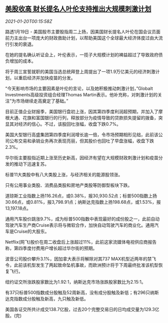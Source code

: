 <!--1611102195000-->
[美股收高 财长提名人叶伦支持推出大规模刺激计划](https://cn.reuters.com/article/usa-stocks-0119-tues-idCNKBS29P00H)
------

<div><i>2021-01-20T00:15:58Z</i></div><p>路透1月19日 - 美国股市主要股指周二上扬，因美国财长提名人叶伦在国会议员面前力主出台一项庞大的财政救助计划，以帮助美国这个全球最大经济体度过由大流行引发的衰退。</p><p>在她的提名确认听证会上，叶伦表示，一揽子大规模计划的裨益超过了导致政府债负增加的成本。</p><p>将于周三宣誓就职的美国当选总统拜登上周提出了一项1.9万亿美元的经济刺激计划，以重启经济并加快疫苗的分发。</p><p>“今天影响市场的主要因素是叶伦的言论，以及她积极推动刺激计划，”Globalt Investments高级投资组合经理Thomas Martin表示。他补充称，对刺激计划的关注”为市场继续走高奠定了基础。”</p><p>目前正值企业财报季，美国银行盘初上涨，因其第四季度利润超预期，并加入了摩根大通、花旗和富国银行的行列，释放部分为疫情导致的贷款损失提留的拨备，突显其对经济的信心。不过，该股回吐涨幅，收盘下跌0.7%。</p><p>美国大型银行高盛集团第四季度利润增长逾一倍，令市场预期相形见绌，此前该公司公布交易和承销业务再次表现亮丽，但其股价也回吐了早盘涨幅，收盘下跌2.3%。</p><p>华尔街主要股指近期上涨至历史新高，因经济有望在大规模财政刺激计划和疫苗分发的推动下迅速复苏。</p><p>标普11大类股中有八大类股上涨，与经济相关的能源股领涨。</p><p>只有公用事业类股、消费品类股和房地产类股等防御型板块下跌。</p><p>道琼斯工业指数上扬116.26点，或0.38%，报30,930.52点；标普500指数上扬30.66点，或0.81%，报3,798.91点；纳斯达克指数上扬198.68点，或1.53%，报13,197.18点。</p><p>通用汽车股价跳涨9.7%，成为标普500指数中表现最好的成份股之一，此前自动驾驶汽车生产商Cruise表示将与微软合作，加快自动驾驶汽车的商业化。通用汽车是Cruise的大股东。</p><p>Netflix(网飞)股价在周二收盘后上涨超过11%，此前这家流媒体电视供应商报告称，第四季度付费用户增长超过华尔街的预期。</p><p>波音公司股价攀升3.1%，因加拿大表示将解除对其737 MAX机型近两年的禁飞令，此前该机型发生了两起致命坠机事故，而欧洲预计将于下周最终批准该机型恢复飞行。</p><p>纽约证交所涨跌股家数比为1.92:1，纳斯达克市场涨跌股家数比为2.15:1。</p><p>有37只标普500指数成分股触及52周新高，没有成分股触及新低；有296只纳斯达克指数成分股触及新高，九只触及新低。</p><p>美国各证交所共计成交138.7亿股，过去20个完整交易日的日均成交量为129.3亿股。(完)</p>
